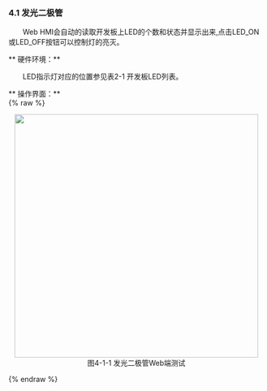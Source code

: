 ### 4.1 发光二极管

&emsp;&emsp;Web HMI会自动的读取开发板上LED的个数和状态并显示出来,点击LED_ON或LED_OFF按钮可以控制灯的亮灭。

** 硬件环境：**

&emsp;&emsp;LED指示灯对应的位置参见表2-1 开发板LED列表。


** 操作界面：**   
{% raw %}
<div  align="center" >
<img src="/imagech/WEB-LED.png",alt="cover", width=480 >
</div>
<div align="center" >图4-1-1 发光二极管Web端测试 </div>
<p></p>
{% endraw %}  

